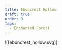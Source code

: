 ```yaml
---
title: Eboncrest Hollow
draft: true
order: 9
tags:
  - Enchanted-Forest
---
```


![[eboncrest_hollow.svg]]
